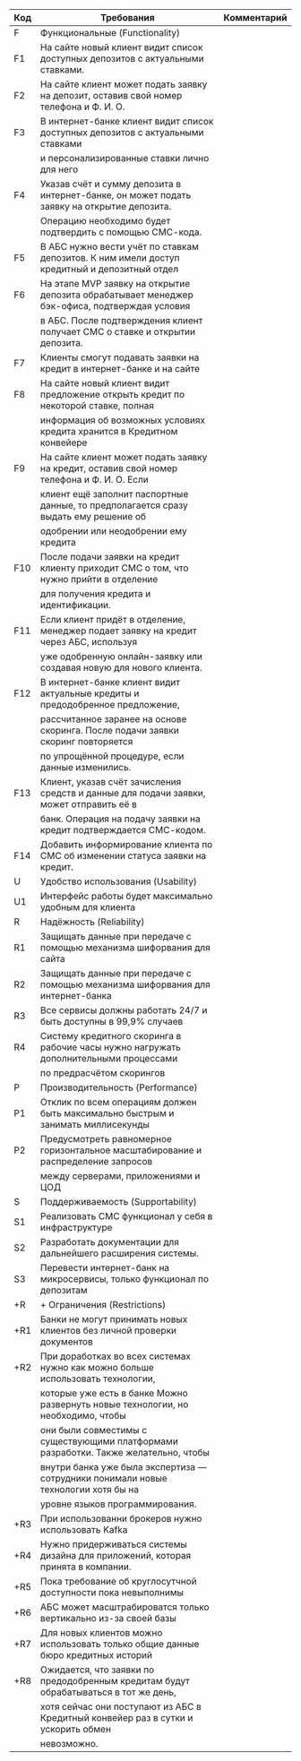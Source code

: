 | Код | Требования                                                                                     | Комментарий  |
|-----|------------------------------------------------------------------------------------------------|--------------|
| F   | Функциональные (Functionality)                                                                 |              |
| F1  | На сайте новый клиент видит список доступных депозитов с актуальными ставками.                 |              |
| F2  | На сайте клиент может подать заявку на депозит, оставив свой номер телефона и Ф. И. О.         |              |
| F3  | В интернет-банке клиент видит список доступных депозитов с актуальными ставками                |              |
|     | и персонализированные ставки лично для него                                                    |              |
| F4  | Указав счёт и сумму депозита в интернет-банке, он может подать заявку на открытие депозита.    |              |
|     | Операцию необходимо будет подтвердить с помощью СМС-кода.                                      |              |
| F5  | В АБС нужно вести учёт по ставкам депозитов. К ним имели доступ кредитный и депозитный отдел   |              |
| F6  | На этапе MVP заявку на открытие депозита обрабатывает менеджер бэк-офиса, подтверждая условия  |              |
|     | в АБС. После подтверждения клиент получает СМС о ставке и открытии депозита.                   |              |
| F7  | Клиенты смогут подавать заявки на кредит в интернет-банке и на сайте                           |              |
| F8  | На сайте новый клиент видит предложение открыть кредит по некоторой ставке, полная             |              |
|     | информация об возможных условиях кредита хранится в Кредитном конвейере                        |              |
| F9  | На сайте клиент может подать заявку на кредит, оставив свой номер телефона и Ф. И. О. Если     |              |
|     | клиент ещё заполнит паспортные данные, то предполагается сразу выдать ему решение об           |              |
|     | одобрении или неодобрении ему кредита                                                          |              |
| F10 | После подачи заявки на кредит клиенту приходит СМС о том, что нужно прийти в отделение         |              |
|     | для получения кредита и идентификации.                                                         |              |
| F11 | Если клиент придёт в отделение, менеджер подает заявку на кредит через АБС, используя          |              |
|     | уже одобренную онлайн-заявку или создавая новую для нового клиента.                            |              |
| F12 | В интернет-банке клиент видит актуальные кредиты и предодобренное предложение,                 |              |
|     | рассчитанное заранее на основе скоринга. После подачи заявки скоринг повторяется               |              |
|     | по упрощённой процедуре, если данные изменились.                                               |              |
| F13 | Клиент, указав счёт зачисления средств и данные для подачи заявки, может отправить её в        |              |
|     | банк. Операция на подачу заявки на кредит подтверждается СМС-кодом.                            |              |
| F14 | Добавить информирование клиента по СМС об изменении статуса заявки на кредит.                  |              |
| U   | Удобство использования (Usability)                                                             |              |
| U1  | Интерфейс работы будет максимально удобным для клиента                                         |              |
| R   | Надёжность (Reliability)                                                                       |              |
| R1  | Защищать данные при передаче с помощью механизма шифорвания для сайта                          |              |
| R2  | Защищать данные при передаче с помощью механизма шифорвания для интернет-банка                 |              |
| R3  | Все сервисы должны работать 24/7 и быть доступны в 99,9% случаев                               |              |
| R4  | Систему кредитного скоринга в рабочие часы нужно нагружать дополнительными процессами          |              |
|     | по предрасчётом скорингов                                                                      |              |
| P   | Производительность (Performance)                                                               |              |
| P1  | Отклик по всем операциям должен быть максимально быстрым и занимать миллисекунды               |              |
| P2  | Предусмотреть равномерное горизонтальное масштабирование и распределение запросов              |              |
|     | между серверами, приложениями и ЦОД                                                            |              |
| S   | Поддерживаемость (Supportability)                                                              |              |
| S1  | Реализовать СМС функционал у себя в инфраструктуре                                             |              |
| S2  | Разработать документации для дальнейшего расширения системы.                                   |              |
| S3  | Перевести интернет-банк на микросервисы, только функционал по депозитам                        |              |
| +R  | + Ограничения (Restrictions)                                                                   |              |
| +R1 | Банки не могут принимать новых клиентов без личной проверки документов                         |              |
| +R2 | При доработках во всех системах нужно как можно больше использовать технологии,                |              |
|     | которые уже есть в банке Можно развернуть новые технологии, но необходимо, чтобы               |              |
|     | они были совместимы с существующими платформами разработки. Также желательно, чтобы            |              |
|     | внутри банка уже была экспертиза — сотрудники понимали новые технологии хотя бы на             |              |
|     | уровне языков программирования.                                                                |              |
| +R3 | При использованни брокеров нужно использовать Kafka                                            |              |
| +R4 | Нужно придерживаться системы дизайна для приложений, которая принята в компании.               |              |
| +R5 | Пока требование об круглосутчной доступности пока невыполнимы                                  |              |
| +R6 | АБС может масштрабироватся только вертикально из-за своей базы                                 |              |
| +R7 | Для новых клиентов можно использовать только общие данные бюро кредитных историй               |              |
| +R8 | Ожидается, что заявки по предодобренным кредитам будут обрабатываться в тот же день,           |              |
|     | хотя сейчас они поступают из АБС в Кредитный конвейер раз в сутки и ускорить обмен             |              |
|     | невозможно.                                                                                    |              |
